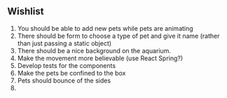 ## Wishlist

1.  You should be able to add new pets while pets are animating
2.  There should be form to choose a type of pet and give it name (rather than just passing a static object)
3.  There should be a nice background on the aquarium.
4.  Make the movement more believable (use React Spring?)
5.  Develop tests for the components
6.  Make the pets be confined to the box
7.  Pets should bounce of the sides
8.
